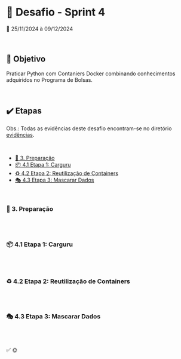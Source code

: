 # :jigsaw: Desafio - Sprint 4
:calendar: 25/11/2024 à 09/12/2024

<br>

## :dart: Objetivo

Praticar Python com Contaniers Docker combinando conhecimentos adquiridos no Programa de Bolsas.

<br>


<!-- ## :thinking: Descrição 

Através de um dataset da loja de aplicativos da Google em .csv, criar um arquivo no formato .ipynb contendo código no modelo Notebook, com execução realizada. Incluir células em Markdown com documentação de cada célula de código criado

<br> -->

## :heavy_check_mark: Etapas

Obs.: Todas as evidências deste desafio encontram-se no diretório [evidências](../evidencias/evid_desafio/).

<br> 

* [:scroll: 3. Preparação](#-3-preparação)
* [:package: 4.1 Etapa 1: Carguru](#-41-etapa-1-carguru)
* [:recycle:  4.2 Etapa 2: Reutilização de Containers](#️-42-etapa-2-reutilização-de-containers)
* [:performing_arts: 4.3 Etapa 3: Mascarar Dados](#-43-etapa-3-mascarar-dados)


<br>

### :scroll: 3. Preparação

<!-- * Fazer o download do arquivo `googleplaystore.csv`, como arquivo base para manipulação, e construir ambiente utilizando Jupyter;


![Evidência 1]()                           
_Evidência 1: Arquivo `googleplaystore.csv` aberto no VSCode, IDE que escolhi para criar o ambiente com Jupyter_    -->

<br><br>

### :package: 4.1 Etapa 1: Carguru



<br><br>

### :recycle: 4.2 Etapa 2: Reutilização de Containers

<!-- No desenvolvimento dessa sprint, foi solicitada a utilização de células em Markdown para documentação do código criado. Com isso, como no arquivo `.IPYINB` está tudo extremamente detalhado, neste `README.md`, resolvi apontar alguns detalhes e resultados que achei interessantes.

<br>

* Remoção das linhas duplicadas.

![Evidência 3]()                           
_Evidência 3: Esta tabela é o resultado do código que verificou e removeu as duplicatas._ -->


<br><br>

### :performing_arts: 4.3 Etapa 3: Mascarar Dados

<br><br>

:white_check_mark:
:sun_with_face: